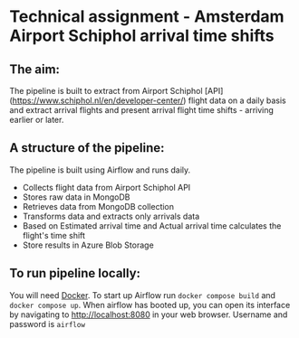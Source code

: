 # Technical assignment - Amsterdam Airport Schiphol arrival time shifts

## The aim:
The pipeline is built to extract from Airport Schiphol [API] (https://www.schiphol.nl/en/developer-center/)  flight data on a daily basis and extract arrival flights and present arrival flight time shifts - arriving earlier or later.

## A structure of the pipeline:
The pipeline is built using Airflow and runs daily.
- Collects flight data from Airport Schiphol API 
- Stores raw data in MongoDB
- Retrieves data from MongoDB collection
- Transforms data and extracts only arrivals data
- Based on Estimated arrival time and Actual arrival time calculates the flight's time shift
- Store results in Azure Blob Storage

## To run pipeline locally:
You will need [Docker](https://www.docker.com/).
To start up Airflow run ```docker compose build``` and  ```docker compose up```.
When airflow has booted up, you can open its interface by navigating to 
<http://localhost:8080> in your web browser. Username and password is ```airflow```  
